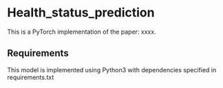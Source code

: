 # Health_status_prediction
This is a PyTorch implementation of the paper: xxxx.
## Requirements
This model is implemented using Python3 with dependencies specified in requirements.txt
